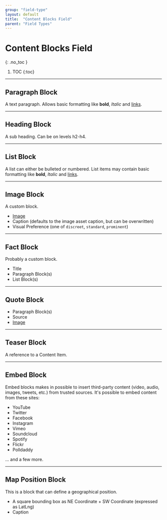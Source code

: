 ```yaml
---
group: "field-type"
layout: default
title:  "Content Blocks Field"
parent: "Field Types"
---
```


# Content Blocks Field
{: .no_toc }

1. TOC
{:toc}

----------

## Paragraph Block

A text paragraph.
Allows basic formatting like **bold**, *Italic* and [links](http://oktavilla.se).

----

## Heading Block

A sub heading. Can be on levels h2-h4.

----

## List Block

A list can either be bulleted or numbered. List items may contain basic formatting like **bold**, *Italic* and [links](http://oktavilla.se).

----

## Image Block

A custom block.

* [Image](field-type-image.md)
* Caption (defaults to the image asset caption, but can be overwritten)
* Visual Preference (one of `discreet`, `standard`, `prominent`)

----

## Fact Block

Probably a custom block.

* Title
* Paragraph Block(s)
* List Block(s)

----

## Quote Block

* Paragraph Block(s)
* Source
* [Image](field-type-image.md)

----

## Teaser Block

A reference to a Content Item.

----

## Embed Block

Embed blocks makes in possible to insert third-party content (video, audio, images, tweets, etc.) from
trusted sources. It's possible to embed content from these sites:

* YouTube
* Twitter
* Facebook
* Instagram
* Vimeo
* Soundcloud
* Spotify
* Flickr
* Polldaddy

... and a few more.

----

## Map Position Block

This is a block that can define a geographical position.

* A square bounding box as NE Coordinate + SW Coordinate (expressed as LatLng)
* Caption
